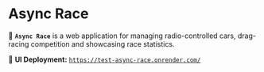 # Async Race

:crossed_flags: **`Async Race`** is a web application for managing radio-controlled cars, drag-racing competition and showcasing race statistics.

:rocket: **UI Deployment:** [``https://test-async-race.onrender.com/``](https://test-async-race.onrender.com/)
